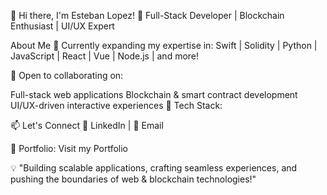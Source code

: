 👋 Hi there, I'm Esteban Lopez!
🚀 Full-Stack Developer | Blockchain Enthusiast | UI/UX Expert

About Me
🌱 Currently expanding my expertise in:
Swift | Solidity | Python | JavaScript | React | Vue | Node.js | and more!

💞️ Open to collaborating on:

Full-stack web applications
Blockchain & smart contract development
UI/UX-driven interactive experiences
🔧 Tech Stack:






📫 Let's Connect
🔗 LinkedIn | 📧 Email

🚀 Portfolio: Visit my Portfolio

💡 "Building scalable applications, crafting seamless experiences, and pushing the boundaries of web & blockchain technologies!"

